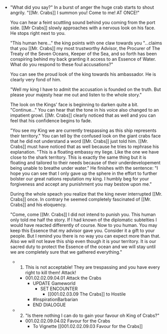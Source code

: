 - "What did you say?" In a burst of anger the huge crab starts to shout angrily. "[[Mr. Crabs]] I summon you! Come to me! AT ONCE!"
  
  You can hear a feint scuttling sound behind you coming from the port side. [[Mr Crabs]] slowly approaches with a nervous look on his face. He stops right next to you.
  
  "This human here…" the king points with one claw towards you "…claims that you [[Mr. Crabs]] my most trustworthy Advisor, the Procurer of The Treaty of the Seven Oceans, Keeper of the Sea, and so forth has been conspiring behind my back granting it access to an Essence of Water. What do you respond to these foul accusations?" 
  
  You can see the proud look of the king towards his ambassador. He is clearly very fond of him.
  
  "Well my king I have to admit the accusation is founded on the truth. But please your majesty hear me out and listen to the whole story."
  
  The look on the Kings' face is beginning to darken quite a bit. "Continue…" You can hear that the tone in his voice also changed to an impatient growl. [[Mr. Crabs]] clearly noticed that as well and you can feel that his confidence begins to fade.
  
  "You see my King we are currently trespassing as this ship represents their territory." You can tell by the confused look on the giant crabs face that he did not understand a word [[Mr. Crabs]] just told him. [[Mr. Crabs]] must have noticed that as well because he tries to rephrase his explanation. "This is a floating embassy my liege. Like the one we have close to the shark territory. This is exactly the same thing but it is floating and tailored to their needs because of their underdevelopement being unable to breathe under water." He finishes with the sentence: "I hope you can see that I only gave up the sphere in the effort to further bolster our great nations reputation my king. I humbly beg for your forgiveness and accept any punishment you may bestow upon me."
  
  During the whole speach you realize that the king never interrupted [[Mr. Crabs]] once. In contrary he seemed completely fascinated of [[Mr. Crabs]] and his eloquency.
  
  "Come, come [[Mr. Crabs]] I did not intend to punish you. This human only told me half the story. If I had known of the diplomatic subtelties I would have reacted differently of course. Now to you human. You may keep this Essence that my advisor gave you. Consider it a gift to your people. But I remind you there is no way you can expect more than that. Also we will not leave this ship even though it is your territory. It is our sacred duty to protect the Essence of the ocean and we will stay until we are completely sure that we gathered everything."
	- 1. This is not acceptable! They are trespassing and you have every right to kill them! Attack!
		- 001.02.02.09.04.01 Attack the Crabs
			- UPDATE Gameworld
				- SET ENCOUNTER
					- [[001.02.03.09 The Crabs]] to Hostile
			- #InspirationBarbarian
			- END DIALOGUE
	- 2. "Is there nothing I can do to gain your favour oh King of Crabs?"
		- 001.02.02.09.04.02 Favour for the Crabs
			- To Vignette [[001.02.02.09.03 Favour for the Crabs]]